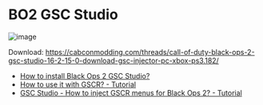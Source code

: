 # BO2 GSC Studio

![image](https://github.com/mcabcon/bo2-gsc-studio/assets/67903779/9c75b557-3c4b-4e13-908b-1e9ed546e7a4)

Download: https://cabconmodding.com/threads/call-of-duty-black-ops-2-gsc-studio-16-2-15-0-download-gsc-injector-pc-xbox-ps3.182/

- [How to install Black Ops 2 GSC Studio?](https://cabconmodding.com/threads/how-to-install-black-ops-2-gsc-studio.7962/)
- [How to use it with GSCR? - Tutorial](https://cabconmodding.com/threads/gsc-studio-how-to-use-it-with-gscr-tutorial.6/)
- [GSC Studio - How to inject GSCR menus for Black Ops 2? - Tutorial](https://cabconmodding.com/threads/gsc-studio-how-to-inject-gscr-menus-for-black-ops-2-tutorial.2856/)
